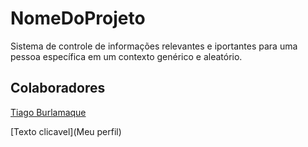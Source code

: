 # NomeDoProjeto
Sistema de controle de informações relevantes e iportantes para uma pessoa específica em um contexto genérico e aleatório.

## Colaboradores
[Tiago Burlamaque](https://github.com/Tiago265)

[Texto clicavel](Meu perfil)